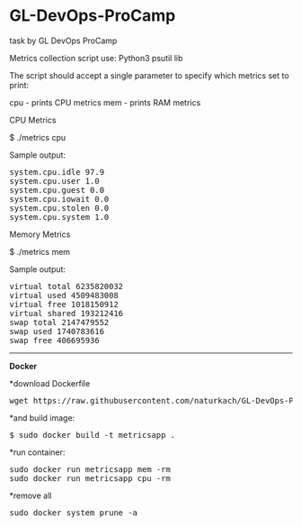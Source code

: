 # GL-DevOps-ProCamp
task by GL DevOps ProCamp

Metrics collection script
use: Python3
     psutil lib


The script should accept a single parameter to specify which metrics set to print:

cpu - prints CPU metrics
mem - prints RAM metrics

CPU Metrics

$ ./metrics cpu


Sample output:
<pre>
system.cpu.idle 97.9
system.cpu.user 1.0
system.cpu.guest 0.0
system.cpu.iowait 0.0
system.cpu.stolen 0.0
system.cpu.system 1.0
</pre>


Memory Metrics

$ ./metrics mem


Sample output:

<pre>
virtual total 6235820032
virtual used 4509483008
virtual free 1018150912
virtual shared 193212416
swap total 2147479552
swap used 1740783616
swap free 406695936
</pre>

<hr>
<b>Docker</b>

*download Dockerfile 
 <pre>wget https://raw.githubusercontent.com/naturkach/GL-DevOps-ProCamp/master/Dockerfile</pre>

*and build image:
<pre>$ sudo docker build -t metricsapp .</pre>

*run container:
<pre>
sudo docker run metricsapp mem -rm
sudo docker run metricsapp cpu -rm
</pre>

*remove all
<pre>
sudo docker system prune -a
</pre>

